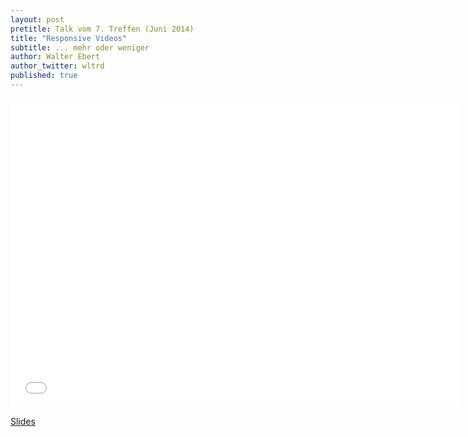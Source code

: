 ```yaml
---
layout: post
pretitle: Talk vom 7. Treffen (Juni 2014)
title: "Responsive Videos"
subtitle: ... mehr oder weniger
author: Walter Ebert
author_twitter: wltrd
published: true
---
```


<iframe src="//www.slideshare.net/slideshow/embed_code/35988567" width="720" height="494" scrolling="no" frameborder="0" webkitallowfullscreen mozallowfullscreen allowfullscreen></iframe>

[Slides](https://de.slideshare.net/walterebert/frontend-rm-responsivevideosmehroderweniger)
